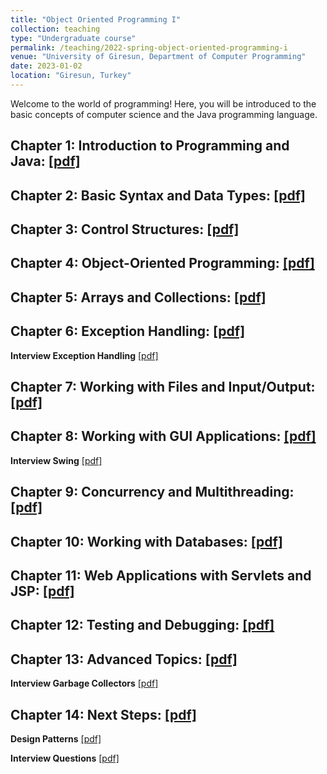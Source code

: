 ```yaml
---
title: "Object Oriented Programming I"
collection: teaching
type: "Undergraduate course"
permalink: /teaching/2022-spring-object-oriented-programming-i
venue: "University of Giresun, Department of Computer Programming"
date: 2023-01-02
location: "Giresun, Turkey"
---
```


Welcome to the world of programming! Here, you will be introduced to the basic concepts of computer science and the Java programming language. 

Chapter 1: Introduction to Programming and Java: <a href="http://sercankulcu.github.io/files/java/1_Introduction.pdf">[pdf]</a>
-----

Chapter 2: Basic Syntax and Data Types: <a href="http://sercankulcu.github.io/files/java/2_Basic.pdf">[pdf]</a>
-----

Chapter 3: Control Structures: <a href="http://sercankulcu.github.io/files/java/3_Control.pdf">[pdf]</a>
-----

Chapter 4: Object-Oriented Programming: <a href="http://sercankulcu.github.io/files/java/4_Object.pdf">[pdf]</a>
-----

Chapter 5: Arrays and Collections: <a href="http://sercankulcu.github.io/files/java/5_Arrays.pdf">[pdf]</a>
-----

Chapter 6: Exception Handling: <a href="http://sercankulcu.github.io/files/java/6_Exception.pdf">[pdf]</a>
-----

<b>Interview Exception Handling</b> <a href="http://sercankulcu.github.io/files/java/Interview_Exception_Handling.pdf">[pdf]</a>

Chapter 7: Working with Files and Input/Output: <a href="http://sercankulcu.github.io/files/java/7_Files.pdf">[pdf]</a>
-----

Chapter 8: Working with GUI Applications: <a href="http://sercankulcu.github.io/files/java/8_GUI.pdf">[pdf]</a>
-----

<b>Interview Swing</b> <a href="http://sercankulcu.github.io/files/java/Interview_Swing.pdf">[pdf]</a>

Chapter 9: Concurrency and Multithreading: <a href="http://sercankulcu.github.io/files/java/9_Concurrency.pdf">[pdf]</a>
-----

Chapter 10: Working with Databases: <a href="http://sercankulcu.github.io/files/java/10_Databases.pdf">[pdf]</a>
-----

Chapter 11: Web Applications with Servlets and JSP: <a href="http://sercankulcu.github.io/files/java/11_Web.pdf">[pdf]</a>
-----

Chapter 12: Testing and Debugging: <a href="http://sercankulcu.github.io/files/java/12_Testing.pdf">[pdf]</a>
-----

Chapter 13: Advanced Topics: <a href="http://sercankulcu.github.io/files/java/13_Advanced.pdf">[pdf]</a>
-----

<b>Interview Garbage Collectors</b> <a href="http://sercankulcu.github.io/files/java/Interview_Garbage_Collectors.pdf">[pdf]</a>

Chapter 14: Next Steps: <a href="http://sercankulcu.github.io/files/java/14_Next.pdf">[pdf]</a>
-----

<b>Design Patterns</b> <a href="http://sercankulcu.github.io/files/design_pattern/Design_Patterns.pdf">[pdf]</a>

<b>Interview Questions</b> <a href="http://sercankulcu.github.io/files/java/Interview_Questions.pdf">[pdf]</a>
